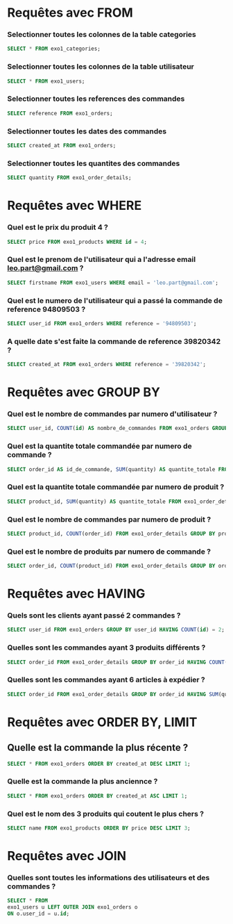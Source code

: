 # Requêtes avec FROM

### Selectionner toutes les colonnes de la table categories

```sql
SELECT * FROM exo1_categories;
```

### Selectionner toutes les colonnes de la table utilisateur

```sql
SELECT * FROM exo1_users;
```

### Selectionner toutes les references des commandes

```sql
SELECT reference FROM exo1_orders;
```

### Selectionner toutes les dates des commandes

```sql
SELECT created_at FROM exo1_orders;
```

### Selectionner toutes les quantites des commandes

```sql
SELECT quantity FROM exo1_order_details;
```

# Requêtes avec WHERE

### Quel est le prix du produit 4 ?

```sql
SELECT price FROM exo1_products WHERE id = 4;
```

### Quel est le prenom de l'utilisateur qui a l'adresse email leo.part@gmail.com ?

```sql
SELECT firstname FROM exo1_users WHERE email = 'leo.part@gmail.com';
```

### Quel est le numero de l'utilisateur qui a passé la commande de reference 94809503 ?

```sql
SELECT user_id FROM exo1_orders WHERE reference = '94809503';
```

### A quelle date s'est faite la commande de reference 39820342 ?

```sql
SELECT created_at FROM exo1_orders WHERE reference = '39820342';
```

# Requêtes avec GROUP BY

### Quel est le nombre de commandes par numero d'utilisateur ?

```sql
SELECT user_id, COUNT(id) AS nombre_de_commandes FROM exo1_orders GROUP BY user_id
```

### Quel est la quantite totale commandée par numero de commande ?

```sql
SELECT order_id AS id_de_commande, SUM(quantity) AS quantite_totale FROM exo1_order_details GROUP BY order_id;
```

### Quel est la quantite totale commandée par numero de produit ?

```sql
SELECT product_id, SUM(quantity) AS quantite_totale FROM exo1_order_details GROUP BY product_id;
```

### Quel est le nombre de commandes par numero de produit ?

```sql
SELECT product_id, COUNT(order_id) FROM exo1_order_details GROUP BY product_id;
```

### Quel est le nombre de produits par numero de commande ?

```sql
SELECT order_id, COUNT(product_id) FROM exo1_order_details GROUP BY order_id;
```

# Requêtes avec HAVING

### Quels sont les clients ayant passé 2 commandes ?

```sql
SELECT user_id FROM exo1_orders GROUP BY user_id HAVING COUNT(id) = 2;
```

### Quelles sont les commandes ayant 3 produits différents ?

```sql
SELECT order_id FROM exo1_order_details GROUP BY order_id HAVING COUNT(product_id) = 3;
```

### Quelles sont les commandes ayant 6 articles à expédier ?

```sql
SELECT order_id FROM exo1_order_details GROUP BY order_id HAVING SUM(quantity) = 6;
```

# Requêtes avec ORDER BY, LIMIT

## Quelle est la commande la plus récente ?

```sql
SELECT * FROM exo1_orders ORDER BY created_at DESC LIMIT 1;
```

### Quelle est la commande la plus anciennce ?

```sql
SELECT * FROM exo1_orders ORDER BY created_at ASC LIMIT 1;
```

### Quel est le nom des 3 produits qui coutent le plus chers ?

```sql
SELECT name FROM exo1_products ORDER BY price DESC LIMIT 3;
```

# Requêtes avec JOIN

### Quelles sont toutes les informations des utilisateurs et des commandes ?

```sql
SELECT * FROM 
exo1_users u LEFT OUTER JOIN exo1_orders o
ON o.user_id = u.id;
```
